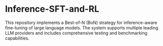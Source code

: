 # Inference-SFT-and-RL
This repository implements a Best-of-N (BoN) strategy for inference-aware fine-tuning of large language models. The system supports multiple leading LLM providers and includes comprehensive testing and benchmarking capabilities.
